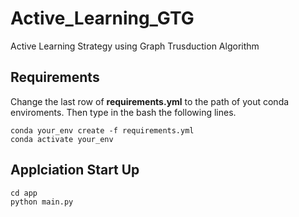 # Active_Learning_GTG
Active Learning Strategy using Graph Trusduction Algorithm

## Requirements

Change the last row of **requirements.yml** to the path of yout conda enviroments. Then type in the bash the following lines.
```
conda your_env create -f requirements.yml
conda activate your_env
```

## Applciation Start Up
```
cd app
python main.py 
```